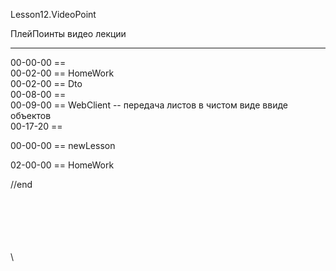 ﻿
Lesson12.VideoPoint  

ПлейПоинты видео лекции  

---
00-00-00 ==   
00-02-00 == HomeWork   
00-02-00 == Dto   
00-08-00 ==    
00-09-00 == WebClient -- передача листов в чистом виде ввиде объектов    
00-17-20 ==     





00-00-00 == newLesson  

02-00-00 == HomeWork
   









//end  

















\
\
\
\
\
\
